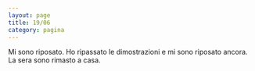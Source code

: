 ```yaml
--- 
layout: page
title: 19/06
category: pagina
---
```


Mi sono riposato. Ho ripassato le dimostrazioni e mi sono riposato ancora. La
sera sono rimasto a casa.
